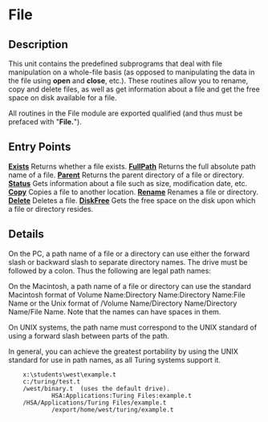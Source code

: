
# File

## Description
This unit contains the predefined subprograms that deal with file manipulation on a whole-file basis (as opposed to manipulating the data in the file using **open** and **close**, etc.). These routines allow you to rename, copy and delete files, as well as get information about a file and get the free space on disk available for a file.

All routines in the File module are exported qualified (and thus must be prefaced with "**File.**").


## Entry Points

[**Exists**](file_exists.html)   Returns whether a file exists.
[**FullPath**](file_fullpath.html)   Returns the full absolute path name of a file.
[**Parent**](file_parent.html)   Returns the parent directory of a file or directory.
[**Status**](file_status.html)   Gets information about a file such as size, modification date, etc.
[**Copy**](file_copy.html)   Copies a file to another location.
[**Rename**](file_rename.html)   Renames a file or directory.
[**Delete**](file_delete.html)   Deletes a file.
[**DiskFree**](file_diskfree.html)   Gets the free space on the disk upon which a file or directory resides.



## Details
On the PC, a path name of a file or a directory can use either the forward slash or backward slash to separate directory names. The drive must be followed by a colon. Thus the following are legal path names:

On the Macintosh, a path name of a file or directory can use the standard Macintosh format of Volume Name:Directory Name:Directory Name:File Name or the Unix format of /Volume Name/Directory Name/Directory Name/File Name.  Note that the names can have spaces in them.

On UNIX systems, the path name must correspond to the UNIX standard of using a forward slash between parts of the path.

In general, you can achieve the greatest portability by using the UNIX standard for use in path names, as all Turing systems support it.



        x:\students\west\example.t
        c:/turing/test.t
        /west/binary.t  (uses the default drive).
                HSA:Applications:Turing Files:example.t
        /HSA/Applications/Turing Files/example.t
                /export/home/west/turing/example.t
        
